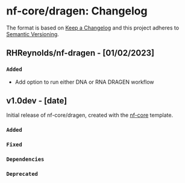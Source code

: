 # nf-core/dragen: Changelog

The format is based on [Keep a Changelog](https://keepachangelog.com/en/1.0.0/)
and this project adheres to [Semantic Versioning](https://semver.org/spec/v2.0.0.html).

## RHReynolds/nf-dragen - [01/02/2023]

### `Added`

- Add option to run either DNA or RNA DRAGEN workflow

## v1.0dev - [date]

Initial release of nf-core/dragen, created with the [nf-core](https://nf-co.re/) template.

### `Added`

### `Fixed`

### `Dependencies`

### `Deprecated`
